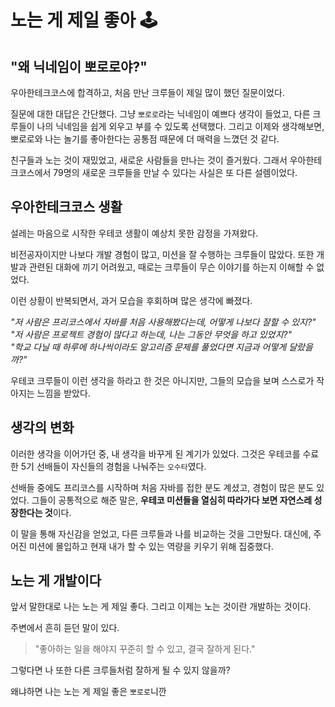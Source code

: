 # 노는 게 제일 좋아 🕹

## "왜 닉네임이 뽀로로야?"

우아한테크코스에 합격하고, 처음 만난 크루들이 제일 많이 했던 질문이었다.

질문에 대한 대답은 간단했다. 그냥 `뽀로로`라는 닉네임이 예쁘다 생각이 들었고, 다른 크루들이 나의 닉네임을 쉽게 외우고 부를 수 있도록 선택했다.
그리고 이제와 생각해보면, 뽀로로와 나는 놀기를 좋아한다는 공통점 때문에 더 매력을 느꼈던 것 같다.

친구들과 노는 것이 재밌었고, 새로운 사람들을 만나는 것이 즐거웠다.
그래서 우아한테크코스에서 79명의 새로운 크루들을 만날 수 있다는 사실은 또 다른 설렘이었다.

## 우아한테크코스 생활
설레는 마음으로 시작한 우테코 생활이 예상치 못한 감정을 가져왔다.

비전공자이지만 나보다 개발 경험이 많고, 미션을 잘 수행하는 크루들이 많았다.
또한 개발과 관련된 대화에 끼기 어려웠고, 때로는 크루들이 무슨 이야기를 하는지 이해할 수 없었다.

이런 상황이 반복되면서, 과거 모습을 후회하며 많은 생각에 빠졌다.

_"저 사람은 프리코스에서 자바를 처음 사용해봤다는데, 어떻게 나보다 잘할 수 있지?"_<br>
_"저 사람은 프로젝트 경험이 많다고 하는데, 나는 그동안 무엇을 하고 있었지?"_<br>
_"학교 다닐 때 하루에 하나씩이라도 알고리즘 문제를 풀었다면 지금과 어떻게 달랐을까?"_<br>
 
우테코 크루들이 이런 생각을 하라고 한 것은 아니지만, 그들의 모습을 보며 스스로가 작아지는 느낌을 받았다.

## 생각의 변화
이러한 생각을 이어가던 중, 내 생각을 바꾸게 된 계기가 있었다. 그것은 우테코를 수료한 5기 선배들이 자신들의 경험을 나눠주는 `오수타`였다.

선배들 중에도 프리코스를 시작하며 처음 자바를 접한 분도 계셨고, 경험이 많은 분도 있었다.
그들이 공통적으로 해준 말은, **우테코 미션들을 열심히 따라가다 보면 자연스레 성장한다는 것**이다.

이 말을 통해 자신감을 얻었고, 다른 크루들과 나를 비교하는 것을 그만뒀다.
대신에, 주어진 미션에 몰입하고 현재 내가 할 수 있는 역량을 키우기 위해 집중했다.

## 노는 게 개발이다
앞서 말한대로 나는 노는 게 제일 좋다. 그리고 이제는 노는 것이란 개발하는 것이다.

주변에서 흔히 듣던 말이 있다.
> "좋아하는 일을 해야지 꾸준히 할 수 있고, 결국 잘하게 된다."

그렇다면 나 또한 다른 크루들처럼 잘하게 될 수 있지 않을까?

왜냐하면 나는 노는 게 제일 좋은 `뽀로로`니깐
